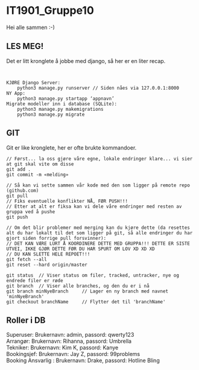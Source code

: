 # IT1901_Gruppe10

Hei alle sammen :-) 

## LES MEG!
Det er litt kronglete å jobbe med django, så her er en liter recap.
```
			

KJØRE Django Server:	
	python3 manage.py runserver	// Siden nåes via 127.0.0.1:8000 	
NY App:	
	python3 manage.py startapp ‘appnavn’
Migrate modeller inn i database (SQLite):
	python3 manage.py makemigrations
	python3 manage.py migrate
```

## GIT
Git er like kronglete, her er ofte brukte kommandoer.
```
// Først... la oss gjøre våre egne, lokale endringer klare... vi sier at git skal vite om disse
git add .	
git commit -m «melding»	

// Så kan vi sette sammen vår kode med den som ligger på remote repo (github.com)
git pull	
// Fiks eventuelle konflikter NÅ, FØR PUSH!!!
// Etter at alt er fiksa kan vi dele våre endringer med resten av gruppa ved å pushe
git push	

// Om det blir problemer med merging kan du kjøre dette (da resettes alt du har lokalt til det som ligger på git, så alle endringer du har gjort siden forrige pull forsvinner):
// DET KAN VÆRE LURT Å KOORDINERE DETTE MED GRUPPA!!! DETTE ER SISTE UTVEI, IKKE GJØR DETTE FØR DU HAR SPURT OM LOV XD XD XD
// DU KAN SLETTE HELE REPOET!!!
git fetch --all 
git reset --hard origin/master 

git status	// Viser status om filer, tracked, untracker, nye og endrede filer er røde	
git branch	// Viser alle branches, og den du er i nå
git branch minNyeBranch		// Lager en ny branch med navnet 'minNyeBranch'
git checkout branchName		// Flytter det til 'branchName'
```
## Roller i DB
Superuser:		Brukernavn: admin, passord: qwerty123	<br/>
Arrangør:       Brukernavn: Rihanna, passord: Umbrella  <br/>
Tekniker: 		Brukernavn: Kim K, passord: Kanye		<br/>
Bookingsjef:    Brukernavn: Jay Z, passord: 99problems  <br/>
Booking Ansvarlig :	Brukernavn: Drake, passord: Hotline Bling	<br/>
